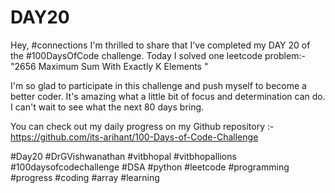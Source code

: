 # DAY20
Hey, #connections I'm thrilled to share that I've completed my DAY 20 of the #100DaysOfCode challenge. Today I solved one leetcode problem:- "2656 Maximum Sum With Exactly K Elements "

I'm so glad to participate in this challenge and push myself to become a better coder. It's amazing what a little bit of focus and determination can do. I can't wait to see what the next 80 days bring.

You can check out my daily progress on my Github repository :- https://github.com/its-arihant/100-Days-of-Code-Challenge

#Day20 #DrGVishwanathan #vitbhopal #vitbhopallions #100daysofcodechallenge #DSA #python #leetcode #programming #progress #coding #array #learning 
